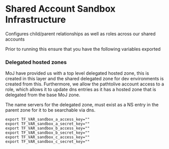 # Shared Account Sandbox Infrastructure

Configures child/parent relationships as well as roles across our shared accounts

Prior to running this ensure that you have the following variables exported

### Delegated hosted zones

MoJ have provided us with a top level delegated hosted zone, this is created in
this layer and the shared delegated zone for dev environments is created from this.
Furthermore, we allow the pathtolive account access to a role, which allows it to update dns
entries as it has a hosted zone that is delegated from the base MoJ zone.

The name servers for the delegated zone, must exist as a NS entry in the parent zone for it
to be searchable via dns.

```shell
export TF_VAR_sandbox_a_access_key=""
export TF_VAR_sandbox_a_secret_key=""
export TF_VAR_sandbox_b_access_key=""
export TF_VAR_sandbox_b_secret_key=""
export TF_VAR_sandbox_c_access_key=""
export TF_VAR_sandbox_c_secret_key=""
```
